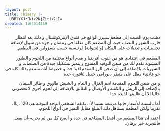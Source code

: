 ```yaml
---
layout: post
title: !binary |-
  U3BlYXJzINiz2KjZitix2LI=
created: 1164014259
---
```

<p dir="rtl">ذهبت يوم السبت إلى مطعم سبيرز الواقع في فندق الإنتركونتننتال و ذلك بعد انتظار قارب الشهر و النصف حيث أن المطعم كان مغلقا في رمضان و جزء من شوال لإضافة تحسينات و تعديلات على المكان (والشواية) الرئيسية حسب مسؤولين في المطعم.<br />
<br />
المطعم في إعتقادي هو من جنوب أفريقيا و يقدم أنواع مختلفة من اللحوم و الطيور المشوية تقدم لك من ضمن البوفيه المفتوح و يتميز بتشكيلة جيدة من الصلصات و الشوربات بالإضافة إلى أن صحن الرز المقدم لذيذ جدا و خصوصا أنك ستنعم بذلك كله في جو هاديء مطل على منظر بانورامي جميل لنافورة جدة.</p>
<p dir="rtl">و من ضمن اللحوم المقدمة لحم الغزال و النعام و الشيش طاووق و طائر السمان بالإضافة إلى الريش و الكفته و الأوصال و النقانق بالإضافة إلى لحوم أخرى لا تحضرني حاليا إلا أن غالبيتها لذيذة جدا.<br />
</p>
<p dir="rtl">أما بالنسبة للأسعار فإنها مرتفعة نسبيا لأن تكلفة الشخص الواحد للبوفيه هي 120 ريال تقريبا ولكن المطعم يستاهل ذلك المبلغ مقابل التميز في أنواع اللحوم.</p>
<p dir="rtl">أعتقد أن هذا المطعم من أفضل المطاعم في جدة و أنصح كل من لم يجربه بأن يفعل فالتجربة خير برهان.<br />
</p>
